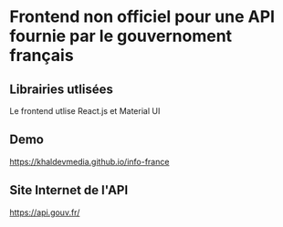 # Frontend non officiel pour une API fournie par le gouvernoment français

## Librairies utlisées

Le frontend utlise React.js et Material UI

## Demo

https://khaldevmedia.github.io/info-france

## Site Internet de l'API

https://api.gouv.fr/
